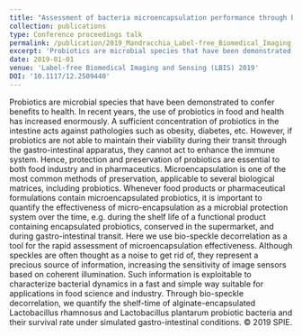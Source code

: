 ```yaml
---
title: "Assessment of bacteria microencapsulation performance through bio-speckle dynamic analysis"
collection: publications
type: Conference proceedings talk
permalink: /publication/2019_Mandracchia_Label-free_Biomedical_Imaging_and_Sensing_(LBIS)_2019
excerpt: 'Probiotics are microbial species that have been demonstrated to confer benefits to health. In recent years, the use of probiotics in food and health has increased enormously. A sufficient concentration of probiotics in the intestine acts against pathologies such as obesity, diabetes, etc. However, if probiotics are not able to maintain their viability during their transit through the gastro-intestinal apparatus, they cannot act to enhance the immune system. Hence, protection and preservation of probiotics are essential to both food industry and in pharmaceutics. Microencapsulation is one of the most common methods of preservation, applicable to several biological matrices, including probiotics. Whenever food products or pharmaceutical formulations contain microencapsulated probiotics, it is important to quantify the effectiveness of micro-encapsulation as a microbial protection system over the time, e.g. during the shelf life of a functional product containing encapsulated probiotics, conserved in the supermarket, and during gastro-intestinal transit. Here we use bio-speckle decorrelation as a tool for the rapid assessment of microencapsulation effectiveness. Although speckles are often thought as a noise to get rid of, they represent a precious source of information, increasing the sensitivity of image sensors based on coherent illumination. Such information is exploitable to characterize bacterial dynamics in a fast and simple way suitable for applications in food science and industry. Through bio-speckle decorrelation, we quantify the shelf-time of alginate-encapsulated Lactobacillus rhamnosus and Lactobacillus plantarum probiotic bacteria and their survival rate under simulated gastro-intestinal conditions. © 2019 SPIE.'
date: 2019-01-01
venue: 'Label-free Biomedical Imaging and Sensing (LBIS) 2019'
DOI: '10.1117/12.2509440'
---
```

Probiotics are microbial species that have been demonstrated to confer benefits to health. In recent years, the use of probiotics in food and health has increased enormously. A sufficient concentration of probiotics in the intestine acts against pathologies such as obesity, diabetes, etc. However, if probiotics are not able to maintain their viability during their transit through the gastro-intestinal apparatus, they cannot act to enhance the immune system. Hence, protection and preservation of probiotics are essential to both food industry and in pharmaceutics. Microencapsulation is one of the most common methods of preservation, applicable to several biological matrices, including probiotics. Whenever food products or pharmaceutical formulations contain microencapsulated probiotics, it is important to quantify the effectiveness of micro-encapsulation as a microbial protection system over the time, e.g. during the shelf life of a functional product containing encapsulated probiotics, conserved in the supermarket, and during gastro-intestinal transit. Here we use bio-speckle decorrelation as a tool for the rapid assessment of microencapsulation effectiveness. Although speckles are often thought as a noise to get rid of, they represent a precious source of information, increasing the sensitivity of image sensors based on coherent illumination. Such information is exploitable to characterize bacterial dynamics in a fast and simple way suitable for applications in food science and industry. Through bio-speckle decorrelation, we quantify the shelf-time of alginate-encapsulated Lactobacillus rhamnosus and Lactobacillus plantarum probiotic bacteria and their survival rate under simulated gastro-intestinal conditions. © 2019 SPIE.
